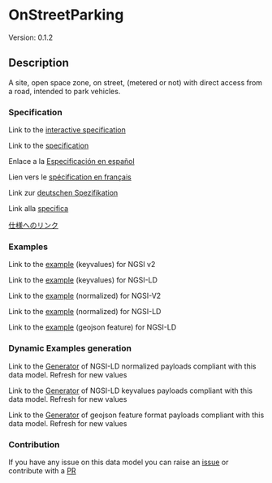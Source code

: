 # OnStreetParking
Version: 0.1.2

## Description 

A site, open space zone, on street, (metered or not) with direct access from a road, intended to park vehicles.
### Specification

Link to the [interactive specification](https://swagger.lab.fiware.org/?url=https://smart-data-models.github.io/dataModel.Parking/OnStreetParking/swagger.yaml)

Link to the [specification](https://github.com/smart-data-models/dataModel.Parking/blob/master/OnStreetParking/doc/spec.md)

Enlace a la [Especificación en español](https://github.com/smart-data-models/dataModel.Parking/blob/master/OnStreetParking/doc/spec_ES.md)

Lien vers le [spécification en français](https://github.com/smart-data-models/dataModel.Parking/blob/master/OnStreetParking/doc/spec_FR.md)

Link zur [deutschen Spezifikation](https://github.com/smart-data-models/dataModel.Parking/blob/master/OnStreetParking/doc/spec_DE.md)

Link alla [specifica](https://github.com/smart-data-models/dataModel.Parking/blob/master/OnStreetParking/doc/spec_IT.md)

[仕様へのリンク](https://github.com/smart-data-models/dataModel.Parking/blob/master/OnStreetParking/doc/spec_JA.md)
### Examples

Link to the [example](https://smart-data-models.github.io/dataModel.Parking/OnStreetParking/examples/example.json) (keyvalues) for NGSI v2

Link to the [example](https://smart-data-models.github.io/dataModel.Parking/OnStreetParking/examples/example.jsonld) (keyvalues) for NGSI-LD

Link to the [example](https://smart-data-models.github.io/dataModel.Parking/OnStreetParking/examples/example-normalized.json) (normalized) for NGSI-V2

Link to the [example](https://smart-data-models.github.io/dataModel.Parking/OnStreetParking/examples/example-normalized.jsonld) (normalized) for NGSI-LD

Link to the [example](https://smart-data-models.github.io/dataModel.Parking/OnStreetParking/examples/example-geojsonfeature.json) (geojson feature) for NGSI-LD
### Dynamic Examples generation

Link to the [Generator](https://smartdatamodels.org/extra/ngsi-ld_generator.php?schemaUrl=https://raw.githubusercontent.com/smart-data-models/dataModel.Parking/master/OnStreetParking/schema.json&email=info@smartdatamodels.org) of NGSI-LD normalized payloads compliant with this data model. Refresh for new values

Link to the [Generator](https://smartdatamodels.org/extra/ngsi-ld_generator_keyvalues.php?schemaUrl=https://raw.githubusercontent.com/smart-data-models/dataModel.Parking/master/OnStreetParking/schema.json&email=info@smartdatamodels.org) of NGSI-LD keyvalues payloads compliant with this data model. Refresh for new values

Link to the [Generator](https://smartdatamodels.org/extra/geojson_features_generator.php?schemaUrl=https://raw.githubusercontent.com/smart-data-models/dataModel.Parking/master/OnStreetParking/schema.json&email=info@smartdatamodels.org) of geojson feature format payloads compliant with this data model. Refresh for new values
### Contribution

 If you have any issue on this data model you can raise an [issue](https://github.com/smart-data-models/dataModel.Parking/issues)  or contribute with a [PR](https://github.com/smart-data-models/dataModel.Parking/pulls)